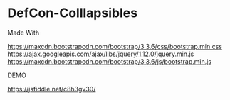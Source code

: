 # DefCon-Colllapsibles

Made With

https://maxcdn.bootstrapcdn.com/bootstrap/3.3.6/css/bootstrap.min.css
https://ajax.googleapis.com/ajax/libs/jquery/1.12.0/jquery.min.js
https://maxcdn.bootstrapcdn.com/bootstrap/3.3.6/js/bootstrap.min.js


DEMO

https://jsfiddle.net/c8h3gv30/
